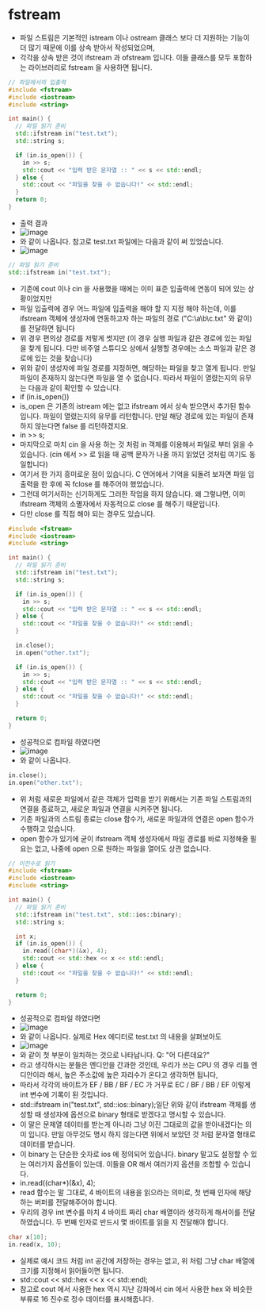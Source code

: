 # fstream
  * 파일 스트림은 기본적인 istream 이나 ostream 클래스 보다 더 지원하는 기능이 더 많기 때문에 이를 상속 받아서 작성되었으며,
  * 각각을 상속 받은 것이 ifstream 과 ofstream 입니다. 이들 클래스를 모두 포함하는 라이브러리로 fstream 을 사용하면 됩니다.

```C++
// 파일에서의 입출력
#include <fstream>
#include <iostream>
#include <string>

int main() {
  // 파일 읽기 준비
  std::ifstream in("test.txt");
  std::string s;

  if (in.is_open()) {
    in >> s;
    std::cout << "입력 받은 문자열 :: " << s << std::endl;
  } else {
    std::cout << "파일을 찾을 수 없습니다!" << std::endl;
  }
  return 0;
}

```
  * 출력 결과
  * ![image](https://github.com/Anjinhyoung/Coding-Learning/assets/117788976/c0ab38e9-2fe8-4f7e-a2f2-e45ce91055ff)
  * 와 같이 나옵니다. 참고로 test.txt 파일에는 다음과 같이 써 있었습니다.
  * ![image](https://github.com/Anjinhyoung/Coding-Learning/assets/117788976/88aea2c0-8597-4a6e-bd8b-3d2975f05e94)


```C++
// 파일 읽기 준비
std::ifstream in("test.txt");
```
  * 기존에 cout 이나 cin 을 사용했을 때에는 이미 표준 입출력에 연동이 되어 있는 상황이었지만
  * 파일 입출력에 경우 어느 파일에 입출력을 해야 할 지 지정 해야 하는데, 이를 ifstream 객체에 생성자에 연동하고자 하는 파일의 경로 ("C:\a\b\c.txt" 와 같이) 를 전달하면 됩니다
  * 위 경우 편의상 경로를 저렇게 썻지만 (이 경우 실행 파일과 같은 경로에 있는 파일을 찾게 됩니다. 다만 비주얼 스튜디오 상에서 실행할 경우에는 소스 파일과 같은 경로에 있는 것을 찾습니다)
  * 위와 같이 생성자에 파일 경로를 지정하면, 해당하는 파일을 찾고 열게 됩니다. 만일 파일이 존재하지 않는다면 파일을 열 수 없습니다. 따라서 파일이 열렸는지의 유무는 다음과 같이 확인할 수 있습니다.
  * if (in.is_open())
  * is_open 은 기존의 istream 에는 없고 ifstream 에서 상속 받으면서 추가된 함수 입니다. 파일이 열렸는지의 유무를 리턴합니다. 만일 해당 경로에 있는 파일이 존재하지 않는다면 false 를 리턴하겠지요.
  * in >> s;
  * 마지막으로 마치 cin 을 사용 하는 것 처럼 in 객체를 이용해서 파일로 부터 읽을 수 있습니다. (cin 에서 >> 로 읽을 때 공백 문자가 나올 까지 읽었던 것처럼 여기도 동일합니다)
  * 여기서 한 가지 흥미로운 점이 있습니다. C 언어에서 기억을 되돌려 보자면 파일 입출력을 한 후에 꼭 fclose 를 해주어야 했었습니다.
  * 그런데 여기서하는 신기하게도 그러한 작업을 하지 않습니다. 왜 그렇냐면, 이미 ifstream 객체의 소멸자에서 자동적으로 close 를 해주기 때문입니다.
  * 다만 close 를 직접 해야 되는 경우도 있습니다.

```C++
#include <fstream>
#include <iostream>
#include <string>

int main() {
  // 파일 읽기 준비
  std::ifstream in("test.txt");
  std::string s;

  if (in.is_open()) {
    in >> s;
    std::cout << "입력 받은 문자열 :: " << s << std::endl;
  } else {
    std::cout << "파일을 찾을 수 없습니다!" << std::endl;
  }

  in.close();
  in.open("other.txt");

  if (in.is_open()) {
    in >> s;
    std::cout << "입력 받은 문자열 :: " << s << std::endl;
  } else {
    std::cout << "파일을 찾을 수 없습니다!" << std::endl;
  }

  return 0;
}
```
  * 성공적으로 컴파일 하였다면
  * ![image](https://github.com/Anjinhyoung/Coding-Learning/assets/117788976/98444069-2e55-451f-806a-efe3bd528e60)
  * 와 같이 나옵니다.

```C++
in.close();
in.open("other.txt");
```
  * 위 처럼 새로운 파일에서 같은 객체가 입력을 받기 위해서는 기존 파일 스트림과의 연결을 종료하고, 새로운 파일과 연결을 시켜주면 됩니다.
  * 기존 파일과의 스트림 종료는 close 함수가, 새로운 파일과의 연결은 open 함수가 수행하고 있습니다.
  * open 함수가 있기에 굳이 ifstream 객체 생성자에서 파일 경로를 바로 지정해줄 필요는 없고, 나중에 open 으로 원하는 파일을 열어도 상관 없습니다.

```C++
// 이진수로 읽기
#include <fstream>
#include <iostream>
#include <string>

int main() {
  // 파일 읽기 준비
  std::ifstream in("test.txt", std::ios::binary);
  std::string s;

  int x;
  if (in.is_open()) {
    in.read((char*)(&x), 4);
    std::cout << std::hex << x << std::endl;
  } else {
    std::cout << "파일을 찾을 수 없습니다!" << std::endl;
  }

  return 0;
}
```

  * 성공적으로 컴파일 하였다면
  * ![image](https://github.com/Anjinhyoung/Coding-Learning/assets/117788976/e375c2de-6c87-4e86-9cf9-fb906301ce7c)
  * 와 같이 나옵니다. 실제로 Hex 에디터로 test.txt 의 내용을 살펴보아도
  * ![image](https://github.com/Anjinhyoung/Coding-Learning/assets/117788976/a404d619-f82f-4b19-86b7-385f0fd71e36)
  * 와 같이 첫 부분이 일치하는 것으로 나타납니다. Q: "어 다른데요?"
  * 라고 생각하시는 분들은 엔디안을 간과한 것인데, 우리가 쓰는 CPU 의 경우 리틀 엔디안이라 해서, 높은 주소값에 높은 자리수가 온다고 생각하면 됩니다,
  * 따라서 각각의 바이트가 EF / BB / BF / EC 가 거꾸로 EC / BF / BB / EF 이렇게 int 변수에 기록이 된 것입니다.
  * std::ifstream in("test.txt", std::ios::binary);일단 위와 같이 ifstream 객체를 생성할 때 생성자에 옵션으로 binary 형태로 받겠다고 명시할 수 있습니다.
  * 이 말은 문제열 데이터를 받는게 아니라 그냥 이진 그대로의 값을 받아내겠다는 의미 입니다. 만일 아무것도 명시 하지 않는다면 위에서 보았던 것 처럼 문자열 형태로 데이터를 받습니다.
  * 이 binary 는 단순한 숫자로 ios 에 정의되어 있습니다. binary 말고도 설정할 수 있는 여러가지 옵션들이 있는데. 이들을 OR 해서 여러가지 옵션을 조합할 수 있습니다.
  * in.read((char*)(&x), 4);
  * read 함수는 말 그대로, 4 바이트의 내용을 읽으라는 의미로, 첫 번째 인자에 해당하는 버퍼를 전달해주어야 합니다.
  * 우리의 경우 int 변수를 마치 4 바이트 짜리 char 배열이라 생각하게 해서이를 전달하였습니다. 두 번째 인자로 반드시 몇 바이트를 읽을 지 전달해야 합니다.

```C++
char x[10];
in.read(x, 10);
```
  * 실제로 예시 코드 처럼 int 공간에 저장하는 경우는 없고, 위 처럼 그냥 char 배열에 크기를 지정해서 읽어들이면 됩니다.
  * std::cout << std::hex << x << std::endl;
  * 참고로 cout 에서 사용한 hex 역시 지난 강좌에서 cin 에서 사용한 hex 와 비슷한 부류로 16 진수로 정수 데이터를 표시해줍니다.




